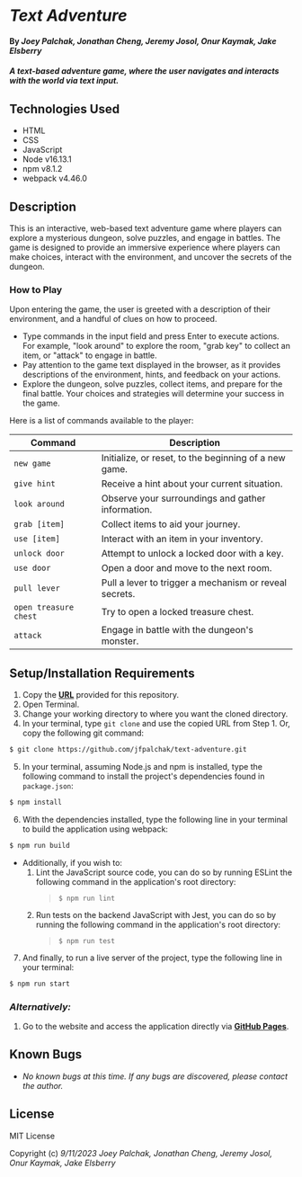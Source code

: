 # _Text Adventure_

#### By _**Joey Palchak, Jonathan Cheng, Jeremy Josol, Onur Kaymak, Jake Elsberry**_

#### _A text-based adventure game, where the user navigates and interacts with the world via text input._

## Technologies Used

- HTML
- CSS
- JavaScript
- Node v16.13.1
- npm v8.1.2
- webpack v4.46.0

## Description

This is an interactive, web-based text adventure game where players can explore a mysterious dungeon, solve puzzles, and engage in battles. The game is designed to provide an immersive experience where players can make choices, interact with the environment, and uncover the secrets of the dungeon.

### How to Play

Upon entering the game, the user is greeted with a description of their environment, and a handful of clues on how to proceed.

- Type commands in the input field and press Enter to execute actions. For example, "look around" to explore the room, "grab key" to collect an item, or "attack" to engage in battle.
- Pay attention to the game text displayed in the browser, as it provides descriptions of the environment, hints, and feedback on your actions.
- Explore the dungeon, solve puzzles, collect items, and prepare for the final battle. Your choices and strategies will determine your success in the game.

Here is a list of commands available to the player:

| Command               | Description                                            |
| --------------------- | ------------------------------------------------------ |
| `new game`            | Initialize, or reset, to the beginning of a new game.  |
| `give hint`           | Receive a hint about your current situation.           |
| `look around`         | Observe your surroundings and gather information.      |
| `grab [item]`         | Collect items to aid your journey.                     |
| `use [item]`          | Interact with an item in your inventory.               |
| `unlock door`         | Attempt to unlock a locked door with a key.            |
| `use door`            | Open a door and move to the next room.                 |
| `pull lever`          | Pull a lever to trigger a mechanism or reveal secrets. |
| `open treasure chest` | Try to open a locked treasure chest.                   |
| `attack`              | Engage in battle with the dungeon's monster.           |

## Setup/Installation Requirements

1. Copy the **[URL](<[#link](https://github.com/jfpalchak/text-adventure.git)>)** provided for this repository.
2. Open Terminal.
3. Change your working directory to where you want the cloned directory.
4. In your terminal, type `git clone` and use the copied URL from Step 1. Or, copy the following git command:

```bash
$ git clone https://github.com/jfpalchak/text-adventure.git
```

5.  In your terminal, assuming Node.js and npm is installed, type the following command to install the project's dependencies found in `package.json`:

```bash
$ npm install
```

6. With the dependencies installed, type the following line in your terminal to build the application using webpack:

```bash
$ npm run build
```

- Additionally, if you wish to:
  1. Lint the JavaScript source code, you can do so by running ESLint the following command in the application's root directory:
     > `$ npm run lint`
  2. Run tests on the backend JavaScript with Jest, you can do so by running the following command in the application's root directory:
     > `$ npm run test`

7. And finally, to run a live server of the project, type the following line in your terminal:

```bash
$ npm run start
```

### _Alternatively:_

1. Go to the website and access the application directly via **[GitHub Pages](https://jfpalchak.github.io/text-adventure/)**.

## Known Bugs

- _No known bugs at this time. If any bugs are discovered, please contact the author._

## License

MIT License

Copyright (c) _9/11/2023_ _Joey Palchak, Jonathan Cheng, Jeremy Josol, Onur Kaymak, Jake Elsberry_
